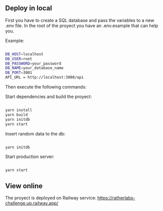 ## Deploy in local

First you have to create a SQL database and pass the variables to a new .env file. In the root of the proyect you have an .env.example that can help you.

Example:

```bash

DB_HOST=localhost
DB_USER=root
DB_PASSWORD=your_password
DB_NAME=your_database_name
DB_PORT=3001
API_URL = http://localhost:3000/api
```

Then execute the following commands:

Start dependencies and build the proyect:

```bash

yarn install
yarn build
yarn initdb
yarn start
```

Insert random data to the db:

```bash { background=false }

yarn initdb
```

Start production server:

```bash

yarn start
```

## View online

The proyect is deployed on Railway service: https://ratherlabs-challenge.up.railway.app/
